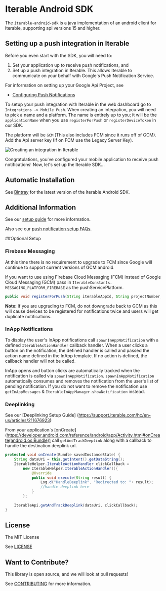 # Iterable Android SDK

The `iterable-android-sdk` is a java implementation of an android client for Iterable, supporting api versions 15 and higher.

## Setting up a push integration in Iterable

Before you even start with the SDK, you will need to: 

1. Set your application up to receive push notifications, and 
2. Set up a push integration in Iterable. This allows Iterable to communicate on your behalf with Google's Push Notification Service.

For information on setting up your Google Api Project, see

* [Configuring Push Notifications](http://docs.aws.amazon.com/sns/latest/dg/mobile-push-gcm.html)

To setup your push integration with Iterable in the web dashboard go to `Integrations -> Mobile Push`. When creating an integration, you will need to pick a name and a platform. The name is entirely up to you; it will be the `applicationName` when you use `registerForPush` or `registerDeviceToken` in our SDK. 

The platform will be `GCM` (This also includes FCM since it runs off of GCM). Add the Api server key (If on FCM use the Legacy Server Key).

![Creating an integration in Iterable](https://support.iterable.com/hc/en-us/article_attachments/211841066/2016-12-08_1442.png)

Congratulations, you've configured your mobile application to receive push notifications! Now, let's set up the Iterable SDK...

## Automatic Installation

See [Bintray](https://bintray.com/davidtruong/maven/Iterable-SDK) for the latest version of the Iterable Android SDK. 

## Additional Information

See our [setup guide](https://support.iterable.com/hc/en-us/articles/115000331943-Setting-up-Android-Push-Notifications) for more information.

Also see our [push notification setup FAQs](http://support.iterable.com/hc/en-us/articles/206791196-Push-Notification-Setup-FAQ-s).

##Optional Setup

### Firebase Messaging
At this time there is no requirement to upgrade to FCM since Google will continue to support current versions of GCM android.

If you want to use using Firebase Cloud Messaging (FCM) instead of Google Cloud Messaging (GCM) pass in `IterableConstants. MESSAGING_PLATFORM_FIREBASE` as the pushServicePlatform.

```java
public void registerForPush(String iterableAppId, String projectNumber, String pushServicePlatform) {
```

**Note**: If you are upgrading to FCM, do not downgrade back to GCM as this will cause devices to be registered for notifications twice and users will get duplicate notifications.

### InApp Notifications
To display the user's InApp notifications call `spawnInAppNotification` with a defined `IterableActionHandler` callback handler. When a user clicks a button on the notification, the defined handler is called and passed the action name defined in the InApp template. If no action is defined, the callback handler will not be called.

InApp opens and button clicks are automatically tracked when the notification is called via `spawnInAppNotification`. `spawnInAppNotification` automatically consumes and removes the notification from the user's list of pending notification. If you do not want to remove the notification use `getInAppMessages` & `IterableInAppManager.showNotification` instead.

### Deeplinking

See our [Deeplinking Setup Guide] (https://support.iterable.com/hc/en-us/articles/211676923)

From your application's [onCreate] (https://developer.android.com/reference/android/app/Activity.html#onCreate(android.os.Bundle)) call `getAndTrackDeeplink` along with a callback to handle the destination deeplink url.

```java
protected void onCreate(Bundle savedInstanceState) {
	String dataUri = this.getIntent().getDataString();
	IterableHelper.IterableActionHandler clickCallback = 
		new IterableHelper.IterableActionHandler(){
			@Override
			public void execute(String result) {
			    Log.d("HandleDeeplink", "Redirected to: "+ result);
			    //handle deeplink here
			}
		};
	
	IterableApi.getAndTrackDeeplink(dataUri, clickCallback);
}
```

## License

The MIT License

See [LICENSE](https://github.com/Iterable/iterable-android-sdk/blob/master/LICENSE)

## Want to Contribute?

This library is open source, and we will look at pull requests!

See [CONTRIBUTING](CONTRIBUTING.md) for more information.
